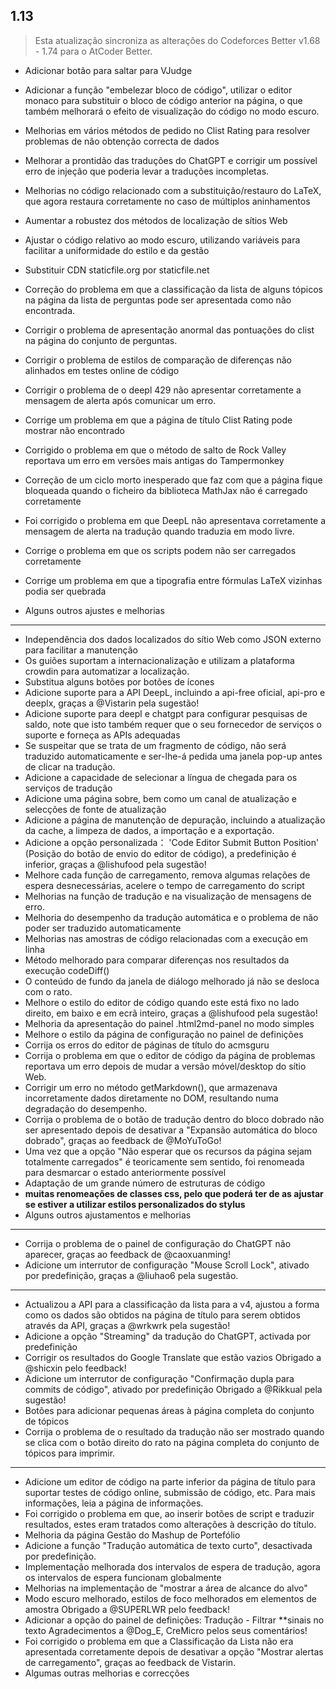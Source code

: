 ## 1.13

> Esta atualização sincroniza as alterações do Codeforces Better v1.68 - 1.74 para o AtCoder Better.

- Adicionar botão para saltar para VJudge

- Adicionar a função "embelezar bloco de código", utilizar o editor monaco para substituir o bloco de código anterior na página, o que também melhorará o efeito de visualização do código no modo escuro.

- Melhorias em vários métodos de pedido no Clist Rating para resolver problemas de não obtenção correcta de dados

- Melhorar a prontidão das traduções do ChatGPT e corrigir um possível erro de injeção que poderia levar a traduções incompletas.

- Melhorias no código relacionado com a substituição/restauro do LaTeX, que agora restaura corretamente no caso de múltiplos aninhamentos

- Aumentar a robustez dos métodos de localização de sítios Web

- Ajustar o código relativo ao modo escuro, utilizando variáveis para facilitar a uniformidade do estilo e da gestão

- Substituir CDN staticfile.org por staticfile.net

- Correção do problema em que a classificação da lista de alguns tópicos na página da lista de perguntas pode ser apresentada como não encontrada.

- Corrigir o problema de apresentação anormal das pontuações do clist na página do conjunto de perguntas.

- Corrigir o problema de estilos de comparação de diferenças não alinhados em testes online de código

- Corrigir o problema de o deepl 429 não apresentar corretamente a mensagem de alerta após comunicar um erro.

- Corrige um problema em que a página de título Clist Rating pode mostrar não encontrado

- Corrigido o problema em que o método de salto de Rock Valley reportava um erro em versões mais antigas do Tampermonkey

- Correção de um ciclo morto inesperado que faz com que a página fique bloqueada quando o ficheiro da biblioteca MathJax não é carregado corretamente

- Foi corrigido o problema em que DeepL não apresentava corretamente a mensagem de alerta na tradução quando traduzia em modo livre.

- Corrige o problema em que os scripts podem não ser carregados corretamente

- Corrige um problema em que a tipografia entre fórmulas LaTeX vizinhas podia ser quebrada

- Alguns outros ajustes e melhorias

***

- Independência dos dados localizados do sítio Web como JSON externo para facilitar a manutenção
- Os guiões suportam a internacionalização e utilizam a plataforma crowdin para automatizar a localização.
- Substitua alguns botões por botões de ícones
- Adicione suporte para a API DeepL, incluindo a api-free oficial, api-pro e deeplx, graças a @Vistarin pela sugestão!
- Adicione suporte para deepl e chatgpt para configurar pesquisas de saldo, note que isto também requer que o seu fornecedor de serviços o suporte e forneça as APIs adequadas
- Se suspeitar que se trata de um fragmento de código, não será traduzido automaticamente e ser-lhe-á pedida uma janela pop-up antes de clicar na tradução.
- Adicione a capacidade de selecionar a língua de chegada para os serviços de tradução
- Adicione uma página sobre, bem como um canal de atualização e selecções de fonte de atualização
- Adicione a página de manutenção de depuração, incluindo a atualização da cache, a limpeza de dados, a importação e a exportação.
- Adicione a opção personalizada： 'Code Editor Submit Button Position' (Posição do botão de envio do editor de código), a predefinição é inferior, graças a @lishufood pela sugestão!
- Melhore cada função de carregamento, remova algumas relações de espera desnecessárias, acelere o tempo de carregamento do script
- Melhorias na função de tradução e na visualização de mensagens de erro.
- Melhoria do desempenho da tradução automática e o problema de não poder ser traduzido automaticamente
- Melhorias nas amostras de código relacionadas com a execução em linha
- Método melhorado para comparar diferenças nos resultados da execução codeDiff()
- O conteúdo de fundo da janela de diálogo melhorado já não se desloca com o rato.
- Melhore o estilo do editor de código quando este está fixo no lado direito, em baixo e em ecrã inteiro, graças a @lishufood pela sugestão!
- Melhoria da apresentação do painel .html2md-panel no modo simples
- Melhore o estilo da página de configuração no painel de definições
- Corrija os erros do editor de páginas de título do acmsguru
- Corrija o problema em que o editor de código da página de problemas reportava um erro depois de mudar a versão móvel/desktop do sítio Web.
- Corrigir um erro no método getMarkdown(), que armazenava incorretamente dados diretamente no DOM, resultando numa degradação do desempenho.
- Corrija o problema de o botão de tradução dentro do bloco dobrado não ser apresentado depois de desativar a "Expansão automática do bloco dobrado", graças ao feedback de @MoYuToGo!
- Uma vez que a opção "Não esperar que os recursos da página sejam totalmente carregados" é teoricamente sem sentido, foi renomeada para desmarcar o estado anteriormente possível
- Adaptação de um grande número de estruturas de código
- **muitas renomeações de classes css, pelo que poderá ter de as ajustar se estiver a utilizar estilos personalizados do stylus**
- Alguns outros ajustamentos e melhorias

***

- Corrija o problema de o painel de configuração do ChatGPT não aparecer, graças ao feedback de @caoxuanming!
- Adicione um interrutor de configuração "Mouse Scroll Lock", ativado por predefinição, graças a @liuhao6 pela sugestão.

***

- Actualizou a API para a classificação da lista para a v4, ajustou a forma como os dados são obtidos na página de título para serem obtidos através da API, graças a @wrkwrk pela sugestão!
- Adicione a opção "Streaming" da tradução do ChatGPT, activada por predefinição
- Corrigir os resultados do Google Translate que estão vazios Obrigado a @shicxin pelo feedback!
- Adicione um interrutor de configuração "Confirmação dupla para commits de código", ativado por predefinição Obrigado a @Rikkual pela sugestão!
- Botões para adicionar pequenas áreas à página completa do conjunto de tópicos
- Corrija o problema de o resultado da tradução não ser mostrado quando se clica com o botão direito do rato na página completa do conjunto de tópicos para imprimir.

***

- Adicione um editor de código na parte inferior da página de título para suportar testes de código online, submissão de código, etc. Para mais informações, leia a página de informações.
- Foi corrigido o problema em que, ao inserir botões de script e traduzir resultados, estes eram tratados como alterações à descrição do título.
- Melhoria da página Gestão do Mashup de Portefólio
- Adicione a função "Tradução automática de texto curto", desactivada por predefinição.
- Implementação melhorada dos intervalos de espera de tradução, agora os intervalos de espera funcionam globalmente
- Melhorias na implementação de "mostrar a área de alcance do alvo"
- Modo escuro melhorado, estilos de foco melhorados em elementos de amostra Obrigado a @SUPERLWR pelo feedback!
- Adicionar a opção do painel de definições: Tradução - Filtrar \*\*sinais no texto Agradecimentos a @Dog_E, CreMicro pelos seus comentários!
- Foi corrigido o problema em que a Classificação da Lista não era apresentada corretamente depois de desativar a opção "Mostrar alertas de carregamento", graças ao feedback de Vistarin.
- Algumas outras melhorias e correcções
